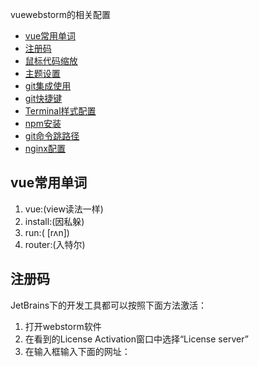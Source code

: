 vuewebstorm的相关配置
* [vue常用单词](#vue常用单词)
* [注册码](#注册码)
* [鼠标代码缩放](#鼠标代码缩放)
* [主题设置](#主题设置)
* [git集成使用](#git集成使用)
* [git快捷键](#git快捷键)
* [Terminal样式配置](#Terminal样式配置)
* [npm安装](#npm安装)
* [git命令跳路径](#git命令跳路径)
* [nginx配置](#nginx配置)


## vue常用单词
1. vue:(view读法一样)
2. install:(因私躲)
3. run:( [rʌn])
4. router:(入特尔)


## 注册码
JetBrains下的开发工具都可以按照下面方法激活：
1. 打开webstorm软件
2. 在看到的License Activation窗口中选择“License server”
3. 在输入框输入下面的网址：
